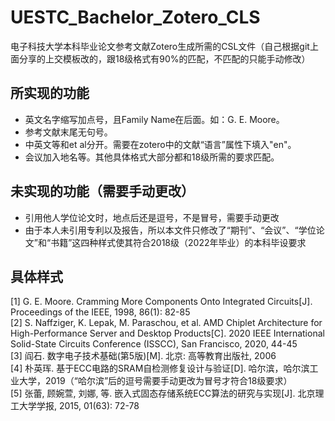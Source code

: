 # UESTC_Bachelor_Zotero_CLS
电子科技大学本科毕业论文参考文献Zotero生成所需的CSL文件（自己根据git上面分享的上交模板改的，跟18级格式有90%的匹配，不匹配的只能手动修改）
## 所实现的功能
  - 英文名字缩写加点号，且Family Name在后面。如：G. E. Moore。
  - 参考文献末尾无句号。
  - 中英文等和et al分开。需要在zotero中的文献“语言”属性下填入"en"。
  - 会议加入地名等。其他具体格式大部分都和18级所需的要求匹配。
## 未实现的功能（需要手动更改）
  - 引用他人学位论文时，地点后还是逗号，不是冒号，需要手动更改
  - 由于本人未引用专利以及报告，所以本文件只修改了“期刊”、“会议”、“学位论文”和“书籍”这四种样式使其符合2018级（2022年毕业）的本科毕设要求
## 具体样式
  [1]	G. E. Moore. Cramming More Components Onto Integrated Circuits[J]. Proceedings of the IEEE, 1998, 86(1): 82-85 \
  [2]	S. Naffziger, K. Lepak, M. Paraschou, et al. AMD Chiplet Architecture for High-Performance Server and Desktop Products[C]. 2020 IEEE International Solid-State Circuits Conference (ISSCC), San Francisco, 2020, 44-45 \
  [3]	阎石. 数字电子技术基础(第5版)[M]. 北京: 高等教育出版社, 2006 \
  [4]	朴英珲. 基于ECC电路的SRAM自检测修复设计与验证[D]. 哈尔滨，哈尔滨工业大学，2019（“哈尔滨”后的逗号需要手动更改为冒号才符合18级要求） \
  [5]	张蕾, 顾婉萱, 刘娜, 等. 嵌入式固态存储系统ECC算法的研究与实现[J]. 北京理工大学学报, 2015, 01(63): 72-78
